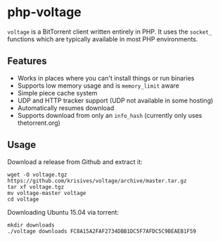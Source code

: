 
# php-voltage

`voltage` is a BitTorrent client written entirely in PHP. It uses the `socket_`
functions which are typically available in most PHP environments.

## Features

 * Works in places where you can't install things or run binaries
 * Supports low memory usage and is `memory_limit` aware
 * Simple piece cache system
 * UDP and HTTP tracker support (UDP not available in some hosting)
 * Automatically resumes download
 * Supports download from only an `info_hash` (currently only uses thetorrent.org)

## Usage

Download a release from Github and extract it:

	wget -O voltage.tgz https://github.com/krisives/voltage/archive/master.tar.gz
	tar xf voltage.tgz
	mv voltage-master voltage
	cd voltage

Downloading Ubuntu 15.04 via torrent:

	mkdir downloads
	./voltage downloads FC8A15A2FAF2734DBB1DC5F7AFDC5C9BEAEB1F59
